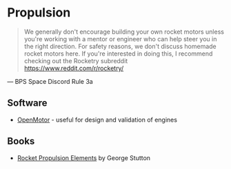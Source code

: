 ---
---

# Propulsion

> We generally don't encourage building your own rocket motors unless you're
> working with a mentor or engineer who can help steer you in the right direction.
> For safety reasons, we don't discuss homemade rocket motors here. If you're
> interested in doing this, I recommend checking out the Rocketry subreddit
> <https://www.reddit.com/r/rocketry/>

&mdash; BPS Space Discord Rule 3a

## Software

-   [OpenMotor] - useful for design and validation of engines

[openmotor]: https://github.com/reilleya/openMotor

## Books

-   [Rocket Propulsion Elements][rocket-propulsion] by George Stutton

[rocket-propulsion]: https://www.amazon.com/Rocket-Propulsion-Elements-George-Sutton/dp/1118753658
